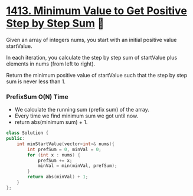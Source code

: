 # [1413. Minimum Value to Get Positive Step by Step Sum](https://leetcode.com/problems/minimum-value-to-get-positive-step-by-step-sum/) 🌟

Given an array of integers nums, you start with an initial positive value startValue.

In each iteration, you calculate the step by step sum of startValue plus elements in nums (from left to right).

Return the minimum positive value of startValue such that the step by step sum is never less than 1.

### PrefixSum O(N) Time

-   We calculate the running sum (prefix sum) of the array.
-   Every time we find minimum sum we got until now.
-   return abs(minimum sum) + 1.

```cpp
class Solution {
public:
    int minStartValue(vector<int>& nums){
        int prefSum = 0, minVal = 0;
        for (int x : nums) {
            prefSum += x;
            minVal = min(minVal, prefSum);
        }
        return abs(minVal) + 1;
    }
};
```
